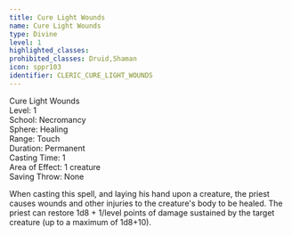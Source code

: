 ```yaml
---
title: Cure Light Wounds
name: Cure Light Wounds
type: Divine
level: 1
highlighted_classes: 
prohibited_classes: Druid,Shaman
icon: sppr103
identifier: CLERIC_CURE_LIGHT_WOUNDS
---
```

Cure Light Wounds  
Level: 1  
School: Necromancy  
Sphere: Healing  
Range: Touch  
Duration: Permanent  
Casting Time: 1  
Area of Effect: 1 creature  
Saving Throw: None  
  
When casting this spell, and laying his hand upon a creature, the priest causes wounds and other injuries to the creature's body to be healed. The priest can restore 1d8 + 1/level points of damage sustained by the target creature (up to a maximum of 1d8+10).  
